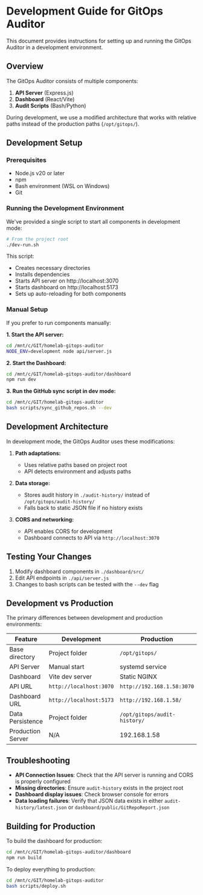 # Development Guide for GitOps Auditor

This document provides instructions for setting up and running the GitOps Auditor in a development environment.

## Overview

The GitOps Auditor consists of multiple components:

1. **API Server** (Express.js)
2. **Dashboard** (React/Vite)
3. **Audit Scripts** (Bash/Python)

During development, we use a modified architecture that works with relative paths instead of the production paths (`/opt/gitops/`).

## Development Setup

### Prerequisites

- Node.js v20 or later
- npm
- Bash environment (WSL on Windows)
- Git

### Running the Development Environment

We've provided a single script to start all components in development mode:

```bash
# From the project root
./dev-run.sh
```

This script:

- Creates necessary directories
- Installs dependencies
- Starts API server on http://localhost:3070
- Starts dashboard on http://localhost:5173
- Sets up auto-reloading for both components

### Manual Setup

If you prefer to run components manually:

**1. Start the API server:**

```bash
cd /mnt/c/GIT/homelab-gitops-auditor
NODE_ENV=development node api/server.js
```

**2. Start the Dashboard:**

```bash
cd /mnt/c/GIT/homelab-gitops-auditor/dashboard
npm run dev
```

**3. Run the GitHub sync script in dev mode:**

```bash
cd /mnt/c/GIT/homelab-gitops-auditor
bash scripts/sync_github_repos.sh --dev
```

## Development Architecture

In development mode, the GitOps Auditor uses these modifications:

1. **Path adaptations:**

   - Uses relative paths based on project root
   - API detects environment and adjusts paths

2. **Data storage:**

   - Stores audit history in `./audit-history/` instead of `/opt/gitops/audit-history/`
   - Falls back to static JSON file if no history exists

3. **CORS and networking:**
   - API enables CORS for development
   - Dashboard connects to API via `http://localhost:3070`

## Testing Your Changes

1. Modify dashboard components in `./dashboard/src/`
2. Edit API endpoints in `./api/server.js`
3. Changes to bash scripts can be tested with the `--dev` flag

## Development vs Production

The primary differences between development and production environments:

| Feature           | Development             | Production                   |
| ----------------- | ----------------------- | ---------------------------- |
| Base directory    | Project folder          | `/opt/gitops/`               |
| API Server        | Manual start            | systemd service              |
| Dashboard         | Vite dev server         | Static NGINX                 |
| API URL           | `http://localhost:3070` | `http://192.168.1.58:3070`   |
| Dashboard URL     | `http://localhost:5173` | `http://192.168.1.58/`       |
| Data Persistence  | Project folder          | `/opt/gitops/audit-history/` |
| Production Server | N/A                     | 192.168.1.58                 |

## Troubleshooting

- **API Connection Issues**: Check that the API server is running and CORS is properly configured
- **Missing directories**: Ensure `audit-history` exists in the project root
- **Dashboard display issues**: Check browser console for errors
- **Data loading failures**: Verify that JSON data exists in either `audit-history/latest.json` or `dashboard/public/GitRepoReport.json`

## Building for Production

To build the dashboard for production:

```bash
cd /mnt/c/GIT/homelab-gitops-auditor/dashboard
npm run build
```

To deploy everything to production:

```bash
cd /mnt/c/GIT/homelab-gitops-auditor
bash scripts/deploy.sh
```
